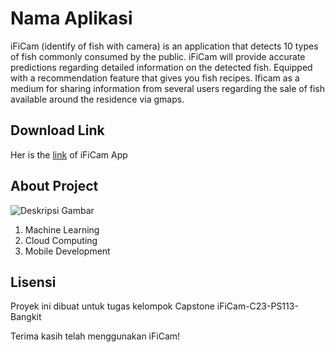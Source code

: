 # Nama Aplikasi



iFiCam (identify of fish with camera) is an application that detects 10 types of fish commonly consumed by the public. iFiCam will provide accurate predictions regarding detailed information on the detected fish. Equipped with a recommendation feature that gives you fish recipes. Ificam as a medium for sharing information from several users regarding the sale of fish available around the residence via gmaps.

## Download Link

Her is the [link](https://drive.google.com/file/d/1bn1DfcRsTsIjdUxBNwGz4nWsKxy0U78-/view?usp=sharing) of iFiCam App 

## About Project

![Deskripsi Gambar]([link_gif](https://drive.google.com/file/d/1bn1DfcRsTsIjdUxBNwGz4nWsKxy0U78-/view?usp=sharing))


1. Machine Learning
2. Cloud Computing
3. Mobile Development

## Lisensi

Proyek ini dibuat untuk tugas kelompok Capstone iFiCam-C23-PS113-Bangkit

Terima kasih telah menggunakan iFiCam!
